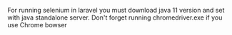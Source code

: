 For running selenium in laravel you must download java 11 version and set with java standalone server. Don't forget running chromedriver.exe if you use Chrome bowser
